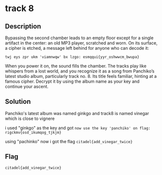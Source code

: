 # track 8

## Description

Bypassing the second chamber leads to an empty floor except for a single artifact in the center: an old MP3 player, scratched and worn. On its surface, a cipher is etched, a message left behind for anyone who can decode it:

`twj eys zpr ukm 'viamnwqw' bx lzgo: esmqqui{yyr_oshwwcm_bwupa}`

When you power it on, the sound fills the chamber. The tracks play like whispers from a lost world, and you recognize it as a song from Panchiko’s latest studio album, particularly track no. 8. Its title feels familiar, hinting at a famous cipher. Decrypt it by using the album name as your key and continue your ascent.

## Solution

Panchiko's latest album was named ginkgo and track8 is named vinegar which is close to vignere

i used "ginkgo" as the key and got `now use the key 'panchiko' on flag: rigckmv{osd_ikumqog_tjkjm}`

using "pachinko" now i got the flag `citadel{add_vinegar_twice}`

## Flag
`citadel{add_vinegar_twice}`
